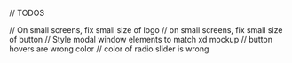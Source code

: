 // TODOS

// On small screens, fix small size of logo
// on small screens, fix small size of button
// Style modal window elements to match xd mockup
// button hovers are wrong color
// color of radio slider is wrong
